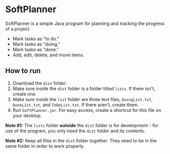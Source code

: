 # SoftPlanner

SoftPlanner is a simple Java program for planning and tracking the progress of a project.

* Mark tasks as "to do."
* Mark tasks as "doing."
* Mark tasks as "done."
* Add, edit, delete, and move items.

## How to run

1. Download the `dist` folder.
2. Make sure inside the `dist` folder is a folder titled `lists`. If there isn't, create one.
3. Make sure inside the `list` folder are three text files, `DoingList.txt`, `DoneList.txt`, and `ToDoList.txt`. If there aren't, create them.
4. Run `SoftPlanner.jar`. For easy access, create a shortcut for this file on your desktop.

**Note #1:** The `lists` folder **outside** the `dist` folder is for development - for use of the program, you only need the `dist` folder and its contents.

**Note #2:** Keep all files in the `dist` folder together. They need to be in the same folder in order to work properly.